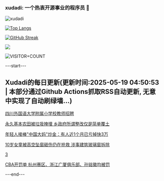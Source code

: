 ### xudadi: 一个热衷开源事业的程序员 👋

![xudadi](https://github-readme-stats-git-masterorgs-github-readme-stats-team.vercel.app/api?username=xudadi)

[![Top Langs](https://github-readme-stats.vercel.app/api/top-langs/?username=xudadi)](https://github.com/anuraghazra/github-readme-stats)

[![GitHub Streak](https://streak-stats.demolab.com?user=xudadi&locale=zh_Hans)](https://git.io/streak-stats)

![](https://raw.githubusercontent.com/xudadi/xudadi/main/assets/github-contribution-grid-snake.svg)

![VISITOR+COUNT](https://komarev.com/ghpvc/?username=xudadi&label=VISITOR+COUNT)


---start---

## Xudadi的每日更新(更新时间:2025-05-19 04:50:53 | 本部分通过Github Actions抓取RSS自动更新, 无意中实现了自动刷绿墙...)

[四川外国语大学附属小学校教师招聘](https://www.gongkaoleida.com/article/2404569)

[永久基本农田被垃圾掩埋 乡政府所谓整改仅是简单覆土](https://m.163.com/news/article/JVSFN4K20514R9OJ.html)

[年轻人接棒"中国大妈"炒金：有人近1个月已亏掉快3万](https://m.163.com/news/article/JVSF5S210519DDQ2.html)

[10岁女童被高空坠窗砸伤仍在抢救 涉事建筑玻璃窗拆除](https://m.163.com/news/article/JVSF35P40514R9OJ.html)

[3](https://m.163.com/touch/news/sub/domestic)

[CBA开罚单 杭州赛区、浙江广厦俱乐部、孙铭徽均被罚](https://m.163.com/news/article/JVSF9A9A0001899O.html)

---end---
